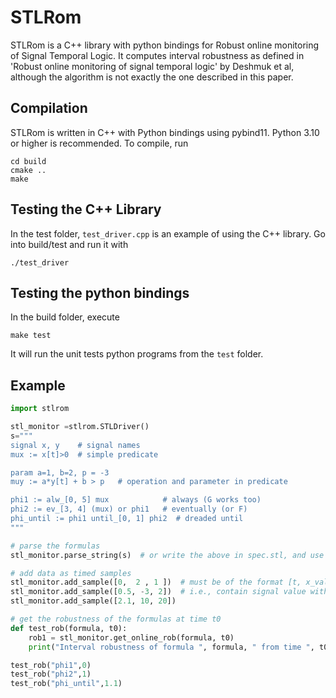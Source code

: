 # STLRom 

STLRom is a C++ library with python bindings for Robust online monitoring of Signal Temporal Logic. It computes interval robustness as defined in 'Robust online monitoring of signal temporal logic' by Deshmuk et al, although the algorithm is not exactly the one described in this paper. 

## Compilation

STLRom is written in C++ with Python bindings using pybind11. Python 3.10 or higher is recommended. To compile, run  
```
cd build
cmake ..
make
```

## Testing the C++ Library

In the test folder, `test_driver.cpp` is an example of using the C++ library. Go into build/test and run it with 
```
./test_driver
```

## Testing the python bindings

In the build folder, execute
```
make test
```
It will run the unit tests  python programs from the `test` folder.

## Example

```python
import stlrom

stl_monitor =stlrom.STLDriver()
s="""
signal x, y    # signal names
mux := x[t]>0  # simple predicate 

param a=1, b=2, p = -3   
muy := a*y[t] + b > p   # operation and parameter in predicate

phi1 := alw_[0, 5] mux            # always (G works too) 
phi2 := ev_[3, 4] (mux) or phi1   # eventually (or F)
phi_until := phi1 until_[0, 1] phi2  # dreaded until 
"""

# parse the formulas
stl_monitor.parse_string(s)  # or write the above in spec.stl, and use parse_file('spec.stl')

# add data as timed samples
stl_monitor.add_sample([0,  2 , 1 ])  # must be of the format [t, x_val, y_val]
stl_monitor.add_sample([0.5, -3, 2])  # i.e., contain signal value with same order as declared
stl_monitor.add_sample([2.1, 10, 20])

# get the robustness of the formulas at time t0
def test_rob(formula, t0):
    rob1 = stl_monitor.get_online_rob(formula, t0)
    print("Interval robustness of formula ", formula, " from time ", t0, " is ", rob1)

test_rob("phi1",0)
test_rob("phi2",1)
test_rob("phi_until",1.1)
```